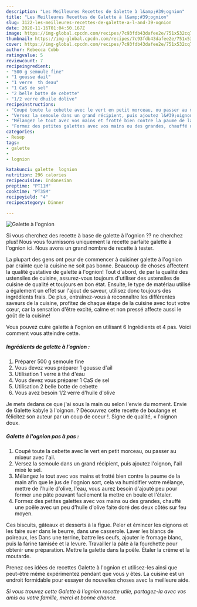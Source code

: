 ```yaml
---
description: "Les Meilleures Recettes de Galette à l&amp;#39;ognion"
title: "Les Meilleures Recettes de Galette à l&amp;#39;ognion"
slug: 3122-les-meilleures-recettes-de-galette-a-l-and-39-ognion
date: 2020-11-16T01:04:50.167Z
image: https://img-global.cpcdn.com/recipes/7c93fdb43dafee2e/751x532cq70/galette-a-lognion-photo-principale-de-la-recette.jpg
thumbnail: https://img-global.cpcdn.com/recipes/7c93fdb43dafee2e/751x532cq70/galette-a-lognion-photo-principale-de-la-recette.jpg
cover: https://img-global.cpcdn.com/recipes/7c93fdb43dafee2e/751x532cq70/galette-a-lognion-photo-principale-de-la-recette.jpg
author: Rebecca Cobb
ratingvalue: 5
reviewcount: 7
recipeingredient:
- "500 g semoule fine"
- "1 gousse dail"
- "1 verre  th deau"
- "1 CaS de sel"
- "2 belle botte de cebette"
- "1/2 verre dhuile dolive"
recipeinstructions:
- "Coupé toute la cebette avec le vert en petit morceau, ou passer au mixeur avec l&#39;ail."
- "Versez la semoule dans un grand récipient, puis ajoutez l&#39;oignon, l&#39;ail mixé le sel."
- "Mélangez le tout avec vos mains et frotté bien contre la paume de la main afin que le jus de l&#39;ognion sort, cela va humidifier votre mélange, mettre de l&#39;huile d&#39;olive, l&#39;eau, vous aurez besoin d&#39;ajouté peu pour former une pâte pouvant facilement la mettre en boule et l&#39;étaler."
- "Formez des petites galettes avec vos mains ou des grandes, chauffé une poêle avec un peu d&#39;huile d&#39;olive faite doré des deux côtés sur feu moyen."
categories:
- Resep
tags:
- galette
- 
- lognion

katakunci: galette  lognion 
nutrition: 296 calories
recipecuisine: Indonesian
preptime: "PT11M"
cooktime: "PT35M"
recipeyield: "4"
recipecategory: Dinner

---
```



![Galette à l&#39;ognion](https://img-global.cpcdn.com/recipes/7c93fdb43dafee2e/751x532cq70/galette-a-lognion-photo-principale-de-la-recette.jpg)

Si vous cherchez des recette à base de galette à l&#39;ognion ?? ne cherchez plus! Nous vous fournissons uniquement la recette parfaite galette à l&#39;ognion ici. Nous avons un grand nombre de recette à tester.

La plupart des gens ont peur de commencer à cuisiner galette à l&#39;ognion par crainte que la cuisine ne soit pas bonne. Beaucoup de choses affectent la qualité gustative de galette à l&#39;ognion! Tout d'abord, de par la qualité des ustensiles de cuisine, assurez-vous toujours d'utiliser des ustensiles de cuisine de qualité et toujours en bon état. Ensuite, le type de matériau utilisé a également un effet sur l'ajout de saveur, utilisez donc toujours des ingrédients frais. De plus, entraînez-vous à reconnaître les différentes saveurs de la cuisine, profitez de chaque étape de la cuisine avec tout votre cœur, car la sensation d'être excité, calme et non pressé affecte aussi le goût de la cuisine!

<!--inarticleads1-->

Vous pouvez cuire galette à l&#39;ognion en utilisant 6 Ingrédients et 4 pas. Voici comment vous atteindre cette.

##### Ingrédients de galette à l&#39;ognion :

1. Préparer 500 g semoule fine
1. Vous devez vous préparer 1 gousse d&#39;ail
1. Utilisation 1 verre à thé d&#39;eau
1. Vous devez vous préparer 1 CaS de sel
1. Utilisation 2 belle botte de cebette
1. Vous avez besoin 1/2 verre d&#39;huile d&#39;olive


Je mets dedans ce que j&#39;ai sous la main ou selon l&#39;envie du moment. Envie de Galette kabyle à l&#39;oignon. ? Découvrez cette recette de boulange et félicitez son auteur par un coup de coeur !. Signe de qualité, « l&#39;oignon doux. 

<!--inarticleads2-->

##### Galette à l&#39;ognion pas à pas :

1. Coupé toute la cebette avec le vert en petit morceau, ou passer au mixeur avec l&#39;ail.
1. Versez la semoule dans un grand récipient, puis ajoutez l&#39;oignon, l&#39;ail mixé le sel.
1. Mélangez le tout avec vos mains et frotté bien contre la paume de la main afin que le jus de l&#39;ognion sort, cela va humidifier votre mélange, mettre de l&#39;huile d&#39;olive, l&#39;eau, vous aurez besoin d&#39;ajouté peu pour former une pâte pouvant facilement la mettre en boule et l&#39;étaler.
1. Formez des petites galettes avec vos mains ou des grandes, chauffé une poêle avec un peu d&#39;huile d&#39;olive faite doré des deux côtés sur feu moyen.


Ces biscuits, gâteaux et desserts à la figue. Peler et émincer les oignons et les faire suer dans le beurre, dans une casserole. Laver les blancs de poireaux, les Dans une terrine, battre les oeufs, ajouter le fromage blanc, puis la farine tamisée et la levure. Travailler la pâte à la fourchette pour obtenir une préparation. Mettre la galette dans la poêle. Étaler la crème et la moutarde. 

<!--inarticleads1-->

<p>
Prenez ces idées de recettes Galette à l&#39;ognion et utilisez-les ainsi que peut-être même expérimentez pendant que vous y êtes. La cuisine est un endroit formidable pour essayer de nouvelles choses avec la meilleure aide.
</p>

<p>
<i>Si vous trouvez cette Galette à l&#39;ognion recette utile, partagez-la avec vos amis ou votre famille, merci et bonne chance.</i>
</p>
